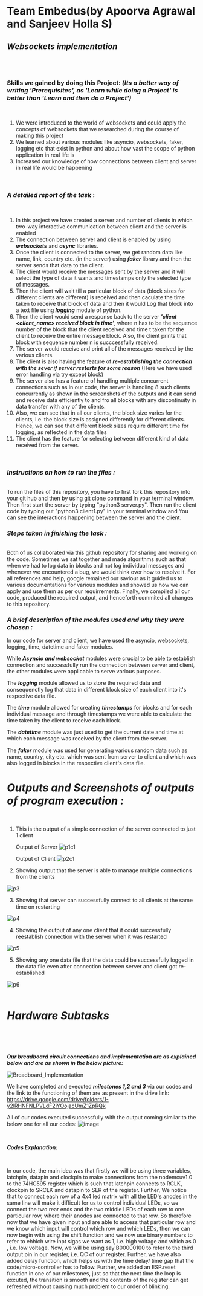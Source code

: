 # Team Embedus(by Apoorva Agrawal and Sanjeev Holla S)
## ***Websockets implementation***

<br>
<br>

### **Skills we gained by doing this Project:** *(Its a better way of writing 'Prerequisites', as 'Learn while doing a Project' is better than 'Learn and then do a Project')*

<br>

 1. We were introduced to the world of websockets and could apply the concepts of websockets that we researched during the course of making this project
 2. We learned about various modules like asyncio, websockets, faker, logging etc that exist in python and about how vast the scope of python application in real life     is
 3. Increased our knowledge of how connections between client and server in real life would be happening
 
<br>

### ***A detailed report of the task*** :

<br>

 1. In this project we have created a server and number of clients in which two-way interactive communication between client and the server is enabled
 2. The connection between server and client is enabled by using ***websockets*** and ***async*** libraries.
 3. Once the client is connected to the server, we get random data like name, link, country etc. (in the server) using ***faker*** library and then the server sends       that data to the client.
 4. The client would receive the messages sent by the server and it will select the type of data it wants and timestamps only the selected type of messages.
 5. Then the client will wait till a particular block of data (block sizes for different clients are different) is received and then caculate the time taken to receive     that block of data and then it would Log that block into a text file using ***logging*** module of  python.
 6. Then the client would send a response back to the server ***'client <client_name> received <n> block in <t> time’***, where n has to be the sequence number of the     block that the client received and time t taken for the client to receive the entire message block. Also, the client prints that block with sequence number n is       succcessfully received.
 7. The server would receive and print all of the messages received by the various clients.
 8. The client is also having the feature of ***re-establishing the connection with the sever if server restarts for some reason*** (Here we have used error handling       via try except block)
 9. The server also has a feature of handling multiple concurrent connections such as in our code, the server is handling 8 such clients concurrently as shown in the       screenshots of the outputs and it can send and receive data efficiently to and fro all blocks with any discontinuity in data transfer with any of the clients.
 10. Also, we can see that in all our clients, the block size varies for the clients, i.e. the block size is assigned differently for different clients. Hence, we can     see that different block sizes require different time for logging, as reflected in the data files
 11. The client has the feature for selecting between different kind of data received from the server.
 
 <br>
 
 ### ***Instructions on how to run the files :***
 <br>
 To run the files of this repository, you have to first fork this repository into your git hub and then by using git clone command in your terminal window. Then first start the server by typing "python3 server.py". Then run the client code by typing out "python3 client1.py" in your terminal window and You can see the interactions happening between the server and the client.
 
 <br>
 
 ### ***Steps taken in finishing the task :***
 <br>
   Both of us collaborated via this github repository for sharing and working on the code. Sometimes we sat together and made algorithms such as that when we had to   log   data in blocks and not log individual messages and whenever we encountered a bug, we would think over how to resolve it. For all references and help, google remained   our saviour as it guided us to various documentations for various modules and showed us how we can apply and use them as per our requirrements. Finally, we compiled   all our code, produced the required output, and henceforth commited all changes to this repository.
 <br>
 
 ### ***A brief description of the modules used and why they were chosen :***
 
   In our code for server and client, we have used the asyncio, websockets, logging, time, datetime and faker modules. 
 
  While ***Asyncio and websocket*** modules were crucial to be able to establish connection and successfully run the connection between server and client, the other modules were applicable to serve various purposes. 
 
 The ***logging*** module allowed us to store the required data and consequenctly log that data in different block size of each client into it's respective data file.
 
 The  ***time*** module allowed for creating ***timestamps*** for blocks and for each individual message and through timestamps we were able to calculate the time taken by the client to receive each block.
    
The ***datetime*** module was just used to get the current date and time at which each message was received by the client from the server.
    
   The ***faker*** module was used for generating various random data such as name, country, city etc. which was sent from server to client and which was also logged in blocks in the respective client's data file.
    
 
 # ***Outputs and Screenshots of outputs of program execution :***
 
 <br>
 
1. This is the output of a simple connection of the server connected to just 1 client
 
    Output of Server
 ![p1c1](https://user-images.githubusercontent.com/90238207/216105354-7f5d1f7d-9b82-47d6-b2b2-bc7bd71cc860.png)
 
    Output of Client
 ![p2c1](https://user-images.githubusercontent.com/90238207/216105699-988a2036-c571-4351-9cac-e980c8a69f28.png)

2. Showing output that the server is able to manage multiple connections from the clients
 
 ![p3](https://user-images.githubusercontent.com/90238207/216108410-70215148-ddfb-44ba-b6ef-0ea8944ade3f.png)

3. Showing that server can successfully connect to all clients at the same time on restarting
 
 ![p4](https://user-images.githubusercontent.com/90238207/216108735-67e2e0d3-07b7-4681-9cbf-5a13963ecba5.png)

 4. Showing the output of any one client that it could successfully reestablish connection with the server when it was restarted
 
 ![p5](https://user-images.githubusercontent.com/90238207/216109028-7a39dbed-a5df-4dd6-b3c8-d8da467d9afb.png)

 5. Showing any one data file that the data could be successfully logged in the data file even after connection between server and client got re-established
 
 ![p6](https://user-images.githubusercontent.com/90238207/216109451-6b526764-88fe-4817-9b36-f63732063d61.png)
<br>
<br>
# ***Hardware Subtasks***
<br>
<br>
 
<br>
 
 ***Our breadboard circuit connections and implementation are as explained below and are as shown in the below picture:***
 
![Breadboard_Implementation](https://user-images.githubusercontent.com/90238207/217834680-cf0942ce-2329-49b0-971a-65942e2b464d.jpg)
 
 We have completed and executed ***milestones 1,2 and 3*** via our codes and the link to the functioning of them are as present in the drive link: https://drive.google.com/drive/folders/1-y2lRHNFNLPVLdF2iYOojacUmZ1ZpRQk
 
 All of our codes executed successfully with the output coming similar to the below one for all our codes: 
 ![image](https://user-images.githubusercontent.com/90238207/217836677-d03d8467-3272-4296-85ad-a61466780724.png)
 
 <br>
 
 ***Codes Explanation:***
 
 <br>
 
 In our code, the main idea was that firstly we will be using three variables, latchpin, datapin and clockpin to make connections from the nodemcuv1.0 to the 74HC595 register which is such that latchpin connects to RCLK, clockpin to SRCLK and datapin to SER of the register. Further,  We notice that to connect each row of a 4x4 led matrix with all the LED's anodes in the same line will make it difficult for us to control individual LEDs, so we connect the two rear ends and the two middle LEDs of each row to one particular row, where their anodes are connected to that row. So therefore now that we have given input and are able to access that particular row and we know which input will control which row and which LEDs, then we can now begin with using the shift function and we now use binary numbers to refer to ehhich wire inpt sigas we want as 1, i.e. high voltage and which as 0 , i.e. low voltage. Now, we will be using say B00000100 to refer to the third output pin in our register, i.e. QC of our register. Further, we have also added delay function, which helps us with the time delay/ time gap that the code/micro-controller has to follow. Further, we added an ESP.reset function in one of our milestones, just so that the next time the loop is excuted, the transition is smooth and the contents of the register can get refreshed without causing much problem to our order of blinking. 

 
 



